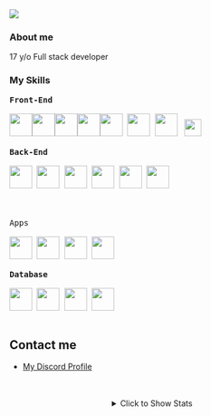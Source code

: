 
<img src="https://komarev.com/ghpvc/?username=hasan-kilici&color=red" />
<h3>About me</h3>
17 y/o Full stack developer

<h3>My Skills</h3>

<div >
 <kbd style="width:25%">
   <kbd>
    <b>Front-End</b>
  </kbd><br><br>
<img width="40px" style="background:transparent;float:left" src="https://raw.githubusercontent.com/yurijserrano/Github-Profile-Readme-Logos/f994c418a134b58c4aec11152f6a4a33fa89da26/others/html.svg">
<img width="40px" style="background:transparent;float:left" src="https://raw.githubusercontent.com/yurijserrano/Github-Profile-Readme-Logos/f994c418a134b58c4aec11152f6a4a33fa89da26/others/css.svg">
<img width="40px" src="https://raw.githubusercontent.com/yurijserrano/Github-Profile-Readme-Logos/f994c418a134b58c4aec11152f6a4a33fa89da26/frameworks/boostrap.svg">
 <img width="40px" src="https://www.vectorlogo.zone/logos/tailwindcss/tailwindcss-icon.svg">
<img width="40px"  style="background:transparent;float:left" src="https://raw.githubusercontent.com/yurijserrano/Github-Profile-Readme-Logos/f994c418a134b58c4aec11152f6a4a33fa89da26/programming%20languages/javascript.svg">
<img width="40px" style="background:transparent;float:left"  src="https://raw.githubusercontent.com/yurijserrano/Github-Profile-Readme-Logos/f994c418a134b58c4aec11152f6a4a33fa89da26/frameworks/vuejs.svg">
<img width="40px" src="https://raw.githubusercontent.com/yurijserrano/Github-Profile-Readme-Logos/master/frameworks/react.svg">
<img width="30px" src="https://seeklogo.com/images/S/svelte-logo-E3497608CB-seeklogo.com.png" style="padding:4px">
<br><br>
 </kbd>
 <kbd style="width:25%">
   <kbd>
    <b>Back-End</b>
  </kbd><br><br>
<img width="40px" src="https://raw.githubusercontent.com/yurijserrano/Github-Profile-Readme-Logos/f994c418a134b58c4aec11152f6a4a33fa89da26/programming%20languages/typescript.svg">
<img width="40px" src="https://raw.githubusercontent.com/yurijserrano/Github-Profile-Readme-Logos/f994c418a134b58c4aec11152f6a4a33fa89da26/frameworks/nodejs.svg">
 <img width="40px" src="https://raw.githubusercontent.com/yurijserrano/Github-Profile-Readme-Logos/master/programming%20languages/php.png">
  <img width="40px" src="https://raw.githubusercontent.com/yurijserrano/Github-Profile-Readme-Logos/f994c418a134b58c4aec11152f6a4a33fa89da26/frameworks/laravel.svg">
<img width="40px" src="https://raw.githubusercontent.com/yurijserrano/Github-Profile-Readme-Logos/f994c418a134b58c4aec11152f6a4a33fa89da26/programming%20languages/go.svg">
<img width="40px" src="https://upload.wikimedia.org/wikipedia/commons/e/e3/Nim_logo.svg">
 <br><br></kbd><br><br>
 <kbd style="width:25%">
  <kbd>
    Apps
  </kbd><br><br>
<img width="40px" src="https://www.vectorlogo.zone/logos/electronjs/electronjs-icon.svg">
<img width="40px" src="https://raw.githubusercontent.com/yurijserrano/Github-Profile-Readme-Logos/f994c418a134b58c4aec11152f6a4a33fa89da26/programming%20languages/dart.svg">
<img width="40px" src="https://raw.githubusercontent.com/yurijserrano/Github-Profile-Readme-Logos/f994c418a134b58c4aec11152f6a4a33fa89da26/programming%20languages/go.svg">
<img width="40px" src="https://raw.githubusercontent.com/yurijserrano/Github-Profile-Readme-Logos/f994c418a134b58c4aec11152f6a4a33fa89da26/programming%20languages/c%23.svg">
<br><br>
 </kbd>
 <kbd style="width:25%">
   <kbd>
    <b>Database</b>
  </kbd><br><br>
<img width="40px" src="https://raw.githubusercontent.com/yurijserrano/Github-Profile-Readme-Logos/f994c418a134b58c4aec11152f6a4a33fa89da26/databases/mongodb.svg">
<img width="40px" src="https://raw.githubusercontent.com/yurijserrano/Github-Profile-Readme-Logos/f994c418a134b58c4aec11152f6a4a33fa89da26/databases/mysql.svg">
<img width="40px" height="40px" src="https://www.vectorlogo.zone/logos/mariadb/mariadb-ar21.svg">
<img width="40px" src="https://raw.githubusercontent.com/yurijserrano/Github-Profile-Readme-Logos/f994c418a134b58c4aec11152f6a4a33fa89da26/cloud/firebase.svg">
 <br><br></kbd>

</div>
<h2>Contact me</h2>
<ul>
<li><a href="https://discordapp.com/users/695995816791507024">My Discord Profile</a></li>
 </ul>
<br><br>
<div align="center">
<details>
  <summary>Click to Show Stats</summary>
<img src="https://github-readme-stats.vercel.app/api/top-langs/?username=hasan-kilici&layout=compact&bg_color=0d1117&border_color=0d1117&text-color:79ff97&langs_count=12"><br><br>
 <img src="https://github-readme-streak-stats.herokuapp.com/?user=hasan-kilici&theme=github-dark&show_icons=true"/><br><br>
<img src="https://github-profile-trophy.vercel.app/?username=hasan-kilici&theme=onedark" />

 </details>
</div>
 
